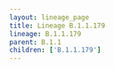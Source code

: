 ```yaml
---
layout: lineage_page
title: Lineage B.1.1.179
lineage: B.1.1.179
parent: B.1.1
children: ['B.1.1.179']
---
```

